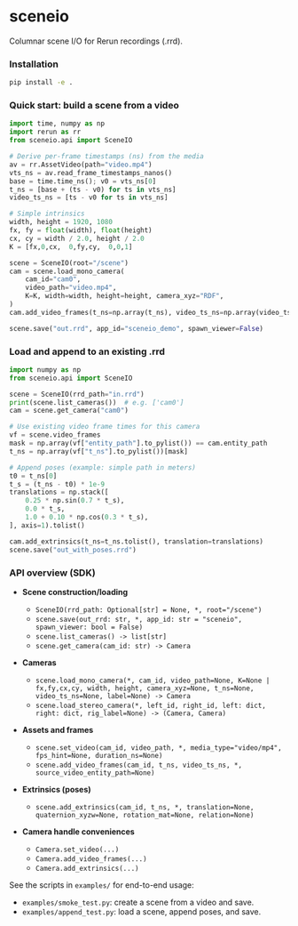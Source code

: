 sceneio
======

Columnar scene I/O for Rerun recordings (.rrd).

### Installation

```bash
pip install -e .
```

### Quick start: build a scene from a video

```python
import time, numpy as np
import rerun as rr
from sceneio.api import SceneIO

# Derive per-frame timestamps (ns) from the media
av = rr.AssetVideo(path="video.mp4")
vts_ns = av.read_frame_timestamps_nanos()
base = time.time_ns(); v0 = vts_ns[0]
t_ns = [base + (ts - v0) for ts in vts_ns]
video_ts_ns = [ts - v0 for ts in vts_ns]

# Simple intrinsics
width, height = 1920, 1080
fx, fy = float(width), float(height)
cx, cy = width / 2.0, height / 2.0
K = [fx,0,cx,  0,fy,cy,  0,0,1]

scene = SceneIO(root="/scene")
cam = scene.load_mono_camera(
    cam_id="cam0",
    video_path="video.mp4",
    K=K, width=width, height=height, camera_xyz="RDF",
)
cam.add_video_frames(t_ns=np.array(t_ns), video_ts_ns=np.array(video_ts_ns))

scene.save("out.rrd", app_id="sceneio_demo", spawn_viewer=False)
```

### Load and append to an existing .rrd

```python
import numpy as np
from sceneio.api import SceneIO

scene = SceneIO(rrd_path="in.rrd")
print(scene.list_cameras())  # e.g. ['cam0']
cam = scene.get_camera("cam0")

# Use existing video frame times for this camera
vf = scene.video_frames
mask = np.array(vf["entity_path"].to_pylist()) == cam.entity_path
t_ns = np.array(vf["t_ns"].to_pylist())[mask]

# Append poses (example: simple path in meters)
t0 = t_ns[0]
t_s = (t_ns - t0) * 1e-9
translations = np.stack([
    0.25 * np.sin(0.7 * t_s),
    0.0 * t_s,
    1.0 + 0.10 * np.cos(0.3 * t_s),
], axis=1).tolist()

cam.add_extrinsics(t_ns=t_ns.tolist(), translation=translations)
scene.save("out_with_poses.rrd")
```

### API overview (SDK)

- **Scene construction/loading**
  - `SceneIO(rrd_path: Optional[str] = None, *, root="/scene")`
  - `scene.save(out_rrd: str, *, app_id: str = "sceneio", spawn_viewer: bool = False)`
  - `scene.list_cameras() -> list[str]`
  - `scene.get_camera(cam_id: str) -> Camera`

- **Cameras**
  - `scene.load_mono_camera(*, cam_id, video_path=None, K=None | fx,fy,cx,cy, width, height, camera_xyz=None, t_ns=None, video_ts_ns=None, label=None) -> Camera`
  - `scene.load_stereo_camera(*, left_id, right_id, left: dict, right: dict, rig_label=None) -> (Camera, Camera)`

- **Assets and frames**
  - `scene.set_video(cam_id, video_path, *, media_type="video/mp4", fps_hint=None, duration_ns=None)`
  - `scene.add_video_frames(cam_id, t_ns, video_ts_ns, *, source_video_entity_path=None)`

- **Extrinsics (poses)**
  - `scene.add_extrinsics(cam_id, t_ns, *, translation=None, quaternion_xyzw=None, rotation_mat=None, relation=None)`

- **Camera handle conveniences**
  - `Camera.set_video(...)`
  - `Camera.add_video_frames(...)`
  - `Camera.add_extrinsics(...)`

See the scripts in `examples/` for end-to-end usage:
- `examples/smoke_test.py`: create a scene from a video and save.
- `examples/append_test.py`: load a scene, append poses, and save.

